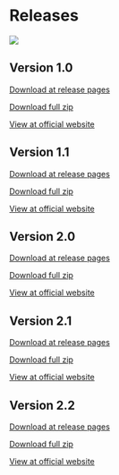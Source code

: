 # Releases
<a href="https://thecode764.github.io/kita/version/2.0">
    <img src="https://img.shields.io/badge/dynamic/json?url=https%3A%2F%2Fapi.github.com%2Frepos%2FThecode764%2Fkita%2Freleases%2Flatest&query=name&style=for-the-badge&logo=github&logoColor=black&label=LATEST%20RELEASE&labelColor=gray&color=black">
</a>

## Version 1.0
[Download at release pages](https://github.com/Thecode764/kita/releases/tag/version-1)

[Download full zip](https://github.com/Thecode764/kita/archive/refs/tags/version-1.zip)

[View at official website](https://thecode764.github.io/kita/version/1)
## Version 1.1
[Download at release pages](https://github.com/Thecode764/kita/releases/tag/version-1.1)

[Download full zip](https://github.com/Thecode764/kita/archive/refs/tags/version-1.1.zip)

[View at official website](https://thecode764.github.io/kita/version/1.1)
## Version 2.0
[Download at release pages](https://github.com/Thecode764/kita/releases/tag/version-2)

[Download full zip](https://github.com/Thecode764/kita/archive/refs/tags/version-2.0.zip)

[View at official website](https://thecode764.github.io/kita/version/2.0)
## Version 2.1
[Download at release pages](https://github.com/Thecode764/kita/releases/tag/version-2.1)

[Download full zip](https://github.com/Thecode764/kita/archive/refs/tags/version-2.1.zip)

[View at official website](https://thecode764.github.io/kita/version/2.1)
## Version 2.2
[Download at release pages](https://github.com/Thecode764/kita/releases/tag/version-2.2)

[Download full zip](https://github.com/Thecode764/kita/archive/refs/tags/version-2.2.zip)

[View at official website](https://thecode764.github.io/kita/version/2.2)